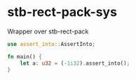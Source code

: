 # stb-rect-pack-sys

Wrapper over stb-rect-pack

```rust
use assert_into::AssertInto;

fn main() {
    let a: u32 = (-1i32).assert_into();
}
```
